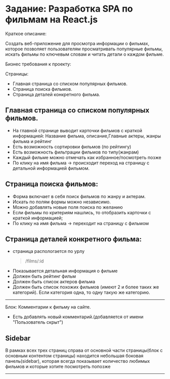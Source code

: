 # Задание: Разработка SPA по фильмам на React.js

Краткое описание:

Создать веб-приложение для просмотра информации о фильмах, которое позволяет пользователям просматривать популярные фильмы, искать фильмы по ключевым словам и читать детали о каждом фильме.

Бизнес требования к проекту:

Страницы:

- Главная страница со списком популярных фильмов.
- Страница поиска фильмов.
- Страница деталей конкретного фильма.

## Главная страница со списком популярных фильмов.

- На главной странице выводит карточки фильмов с краткой информацией: Название фильма, описание,Главные актеры, жанры фильма и рейтинг
- Есть возможность сортировки фильмов (по рейтингу)
- Есть возможность фильтрации фильмов по типу(жанрам)
- Каждый фильме можно отмечать как избранное/посмотреть позже
- По клику на имя фильма -> происходит переход на страницу с детальной информацией фильмом.

## Страница поиска фильмов:

- Форма включает в себя поиск фильмов по жанру и актерам.
- Искать по полям формы можно независимо.
- Можно добавлять новые поля поиска по желанию
- Если фильмы по критериям нашлись, то отобразить карточки с краткой информацией;
- По клику на имя фильма -> переходит на страницу с фильмом

## Страница деталей конкретного фильма:

- страница распологается по урлу
  > /films/:id
- Показывается детальная информация о фильме
- Должен быть рейтинг фильм
- Должен быть список актеров фильма
- Должен быть список похожих фильмов (имеют 2 и более таких же категорий). Если категория одна, то одну такую же категорию.
<hr>

Блок: Комментарии к фильму на сайте.

- Есть добавлять новый комментарий.(добавляется от имени "Пользователь скрыт")

## Sidebar

В рамках всех трех страниц справа от основной части страницы(блок с основным контентом страницы) находится небольшая боковая панель(sidebar), которая всегда показывает количество любимых фильмов и которые хотите посмотреть попозже

<hr>
